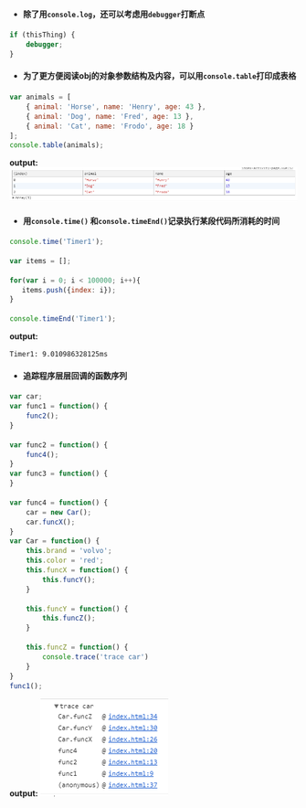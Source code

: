 - #### 除了用```console.log```，还可以考虑用```debugger```打断点
```js
if (thisThing) {
    debugger;
}
```

- #### 为了更方便阅读obj的对象参数结构及内容，可以用```console.table```打印成表格
```js
var animals = [
    { animal: 'Horse', name: 'Henry', age: 43 },
    { animal: 'Dog', name: 'Fred', age: 13 },
    { animal: 'Cat', name: 'Frodo', age: 18 }
];
console.table(animals);
```
**output:**
![](https://github.com/cxiling/nodejs/blob/master/imgs/O%5BW_ZM%24QWR~M_2PN80AEXWA.png)

- #### 用```console.time()``` 和```console.timeEnd()```记录执行某段代码所消耗的时间
```js
console.time('Timer1');
 
var items = [];
 
for(var i = 0; i < 100000; i++){
   items.push({index: i});
}
 
console.timeEnd('Timer1');
```
**output:**
```
Timer1: 9.010986328125ms
```

- #### 追踪程序层层回调的函数序列
```js
var car;
var func1 = function() {
    func2();
}

var func2 = function() {
    func4();
}
var func3 = function() {
}

var func4 = function() {
    car = new Car();
    car.funcX();
}
var Car = function() {
    this.brand = 'volvo';
    this.color = 'red';
    this.funcX = function() {
        this.funcY();
    }

    this.funcY = function() {
        this.funcZ();
    }

    this.funcZ = function() {
        console.trace('trace car')
    }
}
func1();
```
**output:**
![](https://github.com/cxiling/nodejs/blob/master/imgs/UUMB%5BYPZECQK%7D%40%60W9G3J5EX.png)
